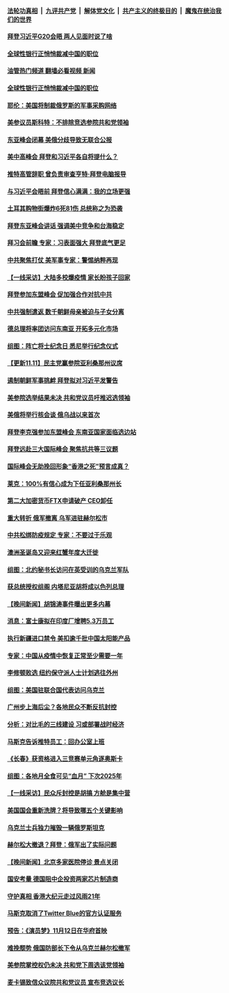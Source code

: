 ####  [法轮功真相](../../../../basic/blob/master/README.md?t=11142131) &nbsp;|&nbsp; [九评共产党](../../../../9ping.md/blob/master/README.md?t=11142131) &nbsp;|&nbsp; [解体党文化](../../../../jtdwh.md/blob/master/README.md?t=11142131)  &nbsp;|&nbsp; [共产主义的终极目的](../../../../gczydzjmd.md/blob/master/README.md?t=11142131) &nbsp;|&nbsp; [魔鬼在统治我们的世界](../../../../mgztzwmdsj.md/blob/master/README.md?t=11142131) 

#### [拜登习近平G20会晤 两人见面时说了啥](../pages/nsc418/n13865617.md?t=11142131) 


#### [全球性银行正悄悄裁减中国的职位](../pages/nsc418/n13865531.md?t=11142131) 
#### [油管热门频道 翻墙必看视频 新闻](http://129.146.143.75:81/youtube.html?11142131)
#### [全球性银行正悄悄裁减中国的职位](../pages/nsc418/n13865531.md?t=11142131) 



#### [耶伦：美国将制裁俄罗斯的军事采购网络](../pages/nsc418/n13865352.md?t=11142131) 

#### [美参议员斯科特：不排除竞选参院共和党领袖](../pages/nsc418/n13865215.md?t=11142131) 

#### [东亚峰会闭幕 美俄分歧导致无联合公报](../pages/nsc418/n13865227.md?t=11142131) 

#### [美中高峰会 拜登和习近平各自将提什么？](../pages/nsc418/n13865184.md?t=11142131) 

#### [推特高管辞职 曾负责审查亨特‧拜登电脑报导](../pages/nsc418/n13865162.md?t=11142131) 

#### [与习近平会晤前 拜登信心满满：我的立场更强](../pages/nsc418/n13865043.md?t=11142131) 

#### [土耳其购物街爆炸6死81伤 总统称之为恐袭](../pages/nsc418/n13865176.md?t=11142131) 

#### [拜登东亚峰会讲话 强调美中竞争和台海稳定](../pages/nsc418/n13865106.md?t=11142131) 

#### [拜习会前瞻 专家：习表面强大 拜登底气更足](../pages/nsc418/n13865041.md?t=11142131) 

#### [中共聚焦打仗 美军事专家：警惕纳粹再现](../pages/nsc418/n13864932.md?t=11142131) 

#### [【一线采访】大陆多校爆疫情 家长盼孩子回家](../pages/nsc418/n13864605.md?t=11142131) 

#### [拜登参加东盟峰会 促加强合作对抗中共](../pages/nsc418/n13864760.md?t=11142131) 

#### [中共强制遣返 数千朝鲜母亲被迫与子女分离](../pages/nsc418/n13864741.md?t=11142131) 

#### [德总理将率团访问东南亚 开拓多元化市场](../pages/nsc418/n13864611.md?t=11142131) 

#### [组图：阵亡将士纪念日 悉尼举行纪念仪式](../pages/nsc418/n13864580.md?t=11142131) 


#### [【更新11.11】民主党赢参院亚利桑那州议席](../pages/nsc418/n13864172.md?t=11142131) 

#### [遏制朝鲜军事挑衅 拜登拟对习近平发警告](../pages/nsc418/n13864467.md?t=11142131) 

#### [美参院选举结果未决 共和党议员吁推迟选领袖](../pages/nsc418/n13864315.md?t=11142131) 

#### [美俄将举行核会谈 俄乌战以来首次](../pages/nsc418/n13864373.md?t=11142131) 

#### [拜登李克强参加东盟峰会 东南亚国家面临选边站](../pages/nsc418/n13864152.md?t=11142131) 

#### [拜登远赴三大国际峰会 聚焦抗共等三议题](../pages/nsc418/n13864335.md?t=11142131) 

#### [国际峰会无助挽回形象“香港之死”预言成真？](../pages/nsc418/n13864010.md?t=11142131) 

#### [莱克：100%有信心成为下任亚利桑那州长](../pages/nsc418/n13864266.md?t=11142131) 

#### [第二大加密货币FTX申请破产 CEO卸任](../pages/nsc418/n13864268.md?t=11142131) 

#### [重大转折 俄军撤离 乌军进驻赫尔松市](../pages/nsc418/n13864206.md?t=11142131) 

#### [中共松绑防疫规定 专家：不要过于乐观](../pages/nsc418/n13864304.md?t=11142131) 

#### [澳洲圣诞岛又迎来红蟹年度大迁徙](../pages/nsc418/n13863996.md?t=11142131) 

#### [组图：北约秘书长访问在英受训的乌克兰军队](../pages/nsc418/n13864132.md?t=11142131) 

#### [获总统授权组阁 内塔尼亚胡将成以色列总理](../pages/nsc418/n13864256.md?t=11142131) 


#### [【晚间新闻】胡锦涛事件曝出更多内幕](../pages/nsc418/n13864075.md?t=11142131) 

#### [消息：富士康拟在印度厂增聘5.3万员工](../pages/nsc418/n13864045.md?t=11142131) 

#### [执行新疆进口禁令 美扣逾千批中国太阳能产品](../pages/nsc418/n13864013.md?t=11142131) 

#### [专家：中国从疫情中恢复正常至少需要一年](../pages/nsc418/n13863850.md?t=11142131) 

#### [李修顿败选 纽约保守派人士计划逃往外州](../pages/nsc418/n13863687.md?t=11142131) 

#### [组图：美国驻联合国代表访问乌克兰](../pages/nsc418/n13863521.md?t=11142131) 

#### [广州步上海后尘？各地民众不断反抗封控](../pages/nsc418/n13863297.md?t=11142131) 

#### [分析：对比毛的三线建设 习或部署战时经济](../pages/nsc418/n13863670.md?t=11142131) 

#### [马斯克告诉推特员工：回办公室上班](../pages/nsc418/n13863591.md?t=11142131) 

#### [《长春》获资格进入三竞赛单元角逐奥斯卡](../pages/nsc418/n13863607.md?t=11142131) 

#### [组图：各地月全食可见“血月” 下次2025年](../pages/nsc418/n13863356.md?t=11142131) 

#### [【一线采访】民众斥封控是胡搞 方舱是集中营](../pages/nsc418/n13863296.md?t=11142131) 

#### [美国国会重新洗牌？将导致哪五个关键影响](../pages/nsc418/n13863390.md?t=11142131) 

#### [乌克兰士兵独力摧毁一辆俄罗斯坦克](../pages/nsc418/n13863525.md?t=11142131) 

#### [赫尔松大撤退？拜登：俄军出了实际问题](../pages/nsc418/n13863391.md?t=11142131) 


#### [【晚间新闻】北京多家医院停诊 景点关闭](../pages/nsc418/n13863268.md?t=11142131) 

#### [国安考量 德国阻中企投资两家芯片制造商](../pages/nsc418/n13863083.md?t=11142131) 

#### [守护真相 香港大纪元走过风雨21年](../pages/nsc418/n13862815.md?t=11142131) 

#### [马斯克取消了Twitter Blue的官方认证服务](../pages/nsc418/n13862902.md?t=11142131) 

#### [预告：《演员梦》11月12日在华府首映](../pages/nsc418/n13863020.md?t=11142131) 

#### [难挽颓势 俄国防部长下令从乌克兰赫尔松撤军](../pages/nsc418/n13862888.md?t=11142131) 

#### [美参院掌控权仍未决 共和党下周选该党领袖](../pages/nsc418/n13862863.md?t=11142131) 

#### [麦卡锡致信众议院共和党议员 宣布竞选议长](../pages/nsc418/n13862804.md?t=11142131) 

<img src='http://gfw-breaker.win/goodnews/indexes/nsc418.md' width='0px' height='0px'/>
